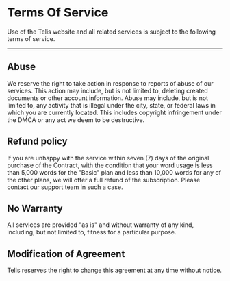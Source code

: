 # Terms Of Service

Use of the Telis website and all related services is subject to the following terms of service.

<hr class="w-3/4" />

## Abuse

We reserve the right to take action in response to reports of abuse of our services. This action may include, but is not
limited to, deleting created documents or other account information. Abuse may include, but is not limited to, any
activity that is illegal under the city, state, or federal laws in which you are currently located. This includes
copyright infringement under the DMCA or any act we deem to be destructive.

## Refund policy

If you are unhappy with the service within seven (7) days of the original purchase of the Contract, with the condition
that your word usage is less than 5,000 words for the "Basic" plan and less than 10,000 words for any of the other plans,
we will offer a full refund of the subscription. Please contact our support team in such a case.

## No Warranty

All services are provided "as is" and without warranty of any kind, including, but not limited to, fitness for a
particular purpose.

## Modification of Agreement

Telis reserves the right to change this agreement at any time without notice.

